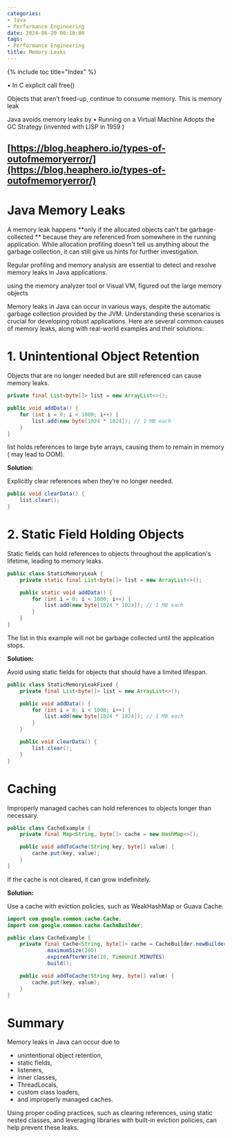 ```yaml
---
categories:
- Java
- Performance Engineering
date: 2024-06-20 00:10:00
tags:
- Performance Engineering
title: Memory Leaks
---
```


{% include toc title="Index" %}

• In C explicit call free()

Objects that aren’t freed-up, continue to consume memory. This is memory leak

Java avoids memory leaks by
• Running on a Virtual Machine
Adopts the GC Strategy (invented with LISP in 1959 )

## [https://blog.heaphero.io/types-of-outofmemoryerror/](https://blog.heaphero.io/types-of-outofmemoryerror/)

# Java Memory Leaks

A memory leak happens **only if the allocated objects can't be garbage-collected
** because they are referenced from somewhere in the running application.
While allocation profiling doesn't tell us anything about the garbage
collection, it can still give us hints for further investigation.

Regular profiling and memory analysis are essential to detect and resolve memory
leaks in Java applications.

using the memory analyzer tool or Visual VM, figured out the large memory
objects

Memory leaks in Java can occur in various ways, despite the automatic garbage
collection provided by the JVM. Understanding these scenarios is crucial for
developing robust applications. Here are several common causes of memory leaks,
along with real-world examples and their solutions:

# 1. Unintentional Object Retention

Objects that are no longer needed but are still referenced can cause memory
leaks.

```java
private final List<byte[]> list = new ArrayList<>();

public void addData() {
    for (int i = 0; i < 1000; i++) {
        list.add(new byte[1024 * 1024]); // 1 MB each
    }
}
```

list holds references to large byte arrays, causing them to remain in memory (
may lead to OOM).

**Solution**:

Explicitly clear references when they’re no longer needed.

```java
public void clearData() {
    list.clear();
}
```

# 2. Static Field Holding Objects

Static fields can hold references to objects throughout the application's
lifetime, leading to memory leaks.

```java
public class StaticMemoryLeak {
    private static final List<byte[]> list = new ArrayList<>();

    public static void addData() {
        for (int i = 0; i < 1000; i++) {
            list.add(new byte[1024 * 1024]); // 1 MB each
        }
    }
}
```

The list in this example will not be garbage collected until the application
stops.

**Solution:**

Avoid using static fields for objects that should have a limited lifespan.

```java
public class StaticMemoryLeakFixed {
    private final List<byte[]> list = new ArrayList<>();

    public void addData() {
        for (int i = 0; i < 1000; i++) {
            list.add(new byte[1024 * 1024]); // 1 MB each
        }
    }

    public void clearData() {
        list.clear();
    }
}
```

# Caching

Improperly managed caches can hold references to objects longer than necessary.

```java
public class CacheExample {
    private final Map<String, byte[]> cache = new HashMap<>();

    public void addToCache(String key, byte[] value) {
        cache.put(key, value);
    }
}
```

If the cache is not cleared, it can grow indefinitely.

**Solution:**

Use a cache with eviction policies, such as WeakHashMap or Guava Cache.

```java
import com.google.common.cache.Cache;
import com.google.common.cache.CacheBuilder;

public class CacheExample {
    private final Cache<String, byte[]> cache = CacheBuilder.newBuilder()
            .maximumSize(100)
            .expireAfterWrite(10, TimeUnit.MINUTES)
            .build();

    public void addToCache(String key, byte[] value) {
        cache.put(key, value);
    }
}
```

# Summary

Memory leaks in Java can occur due to

- unintentional object retention,
- static fields,
- listeners,
- inner classes,
- ThreadLocals,
- custom class loaders,
- and improperly managed caches.

Using proper coding practices, such as clearing references, using static nested
classes,
and leveraging libraries with built-in eviction policies, can help prevent these
leaks.